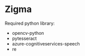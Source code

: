 # Zigma
Required python library:
- opencv-python
- pytesseract 
- azure-cognitiveservices-speech
- re
